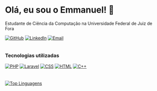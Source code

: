 # Olá, eu sou o Emmanuel! 👋

Estudante de Ciência da Computação na Universidade Federal de Juiz de Fora

[![GitHub](https://img.shields.io/badge/GitHub-181717?logo=github&logoColor=white&style=for-the-badge)]((https://github.com/emmanueln4ssif/)) [![LinkedIn](https://img.shields.io/badge/LinkedIn-0A66C2?logo=linkedin&logoColor=white&style=for-the-badge)](www.linkedin.com/in/emmanuel-nassif-5537a8204) [![Email](https://img.shields.io/badge/Email-D14836?logo=gmail&logoColor=white&style=for-the-badge)](mailto:emmanuel.nassif@gmail.com)

#

### Tecnologias utilizadas

[![PHP](https://img.shields.io/badge/PHP-777BB4?logo=php&logoColor=white&style=for-the-badge)](https://php.net) [![Laravel](https://img.shields.io/badge/Laravel-FF2D20?logo=laravel&logoColor=white&style=for-the-badge)](https://laravel.com) [![CSS](https://img.shields.io/badge/CSS-1572B6?logo=css3&logoColor=white&style=for-the-badge)](https://developer.mozilla.org/en-US/docs/Web/CSS) [![HTML](https://img.shields.io/badge/HTML-E34F26?logo=html5&logoColor=white&style=for-the-badge)](https://developer.mozilla.org/en-US/docs/Web/HTML) [![C++](https://img.shields.io/badge/C++-00599C?logo=c%2B%2B&logoColor=white&style=for-the-badge)](https://isocpp.org)

# 
[![Top Linguagens](https://github-readme-stats.vercel.app/api/top-langs/?username=emmanueln4ssif&layout=compact&theme=dark)](https://github.com/anuraghazra/github-readme-stats)





